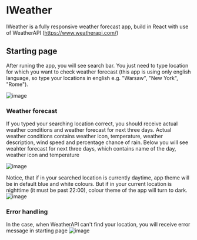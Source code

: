 # IWeather

IWeather is a fully responsive weather forecast app, build in React with use of WeatherAPI (https://www.weatherapi.com/)

## Starting page

After runing the app, you will see search bar. You just need to type location for which you want to check weather forecast (this app is using only english language, so type your locations in english e.g. "Warsaw", "New York", "Rome").

![image](https://github.com/barteek-poz/iWeather-React-/assets/109816351/bc156773-4890-4913-82b5-4a8cb9ae4c8c)


### Weather forecast

If you typed your searching location correct, you should receive actual weather conditions and weather forecast for next three days. Actual weather conditions contains weather icon, temperature, weather description, wind speed and percentage chance of rain. 
Below you will see weahter forecast for next three days, which contains name of the day, weather icon and temperature 

![image](https://github.com/barteek-poz/iWeather-React-/assets/109816351/5d609486-51c8-4c15-9db5-03905fade63a)

Notice, that if in your searched location is currently daytime, app theme will be in default blue and white colours. But if in your current location is nighttime (it must be past 22:00), colour theme of the app will turn to dark. 
![image](https://github.com/barteek-poz/iWeather-React-/assets/109816351/6c1112e9-b256-471d-8356-17d3237b54f4)

### Error handling 

In the case, when WeatherAPI can't find your location, you will receive error message in starting page
![image](https://github.com/barteek-poz/iWeather-React-/assets/109816351/f031f847-4ff0-497d-a438-817865ca1c0c)

